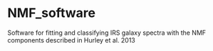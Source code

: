 NMF_software
============

Software for fitting and classifying IRS galaxy spectra with the NMF components described in Hurley et al. 2013
